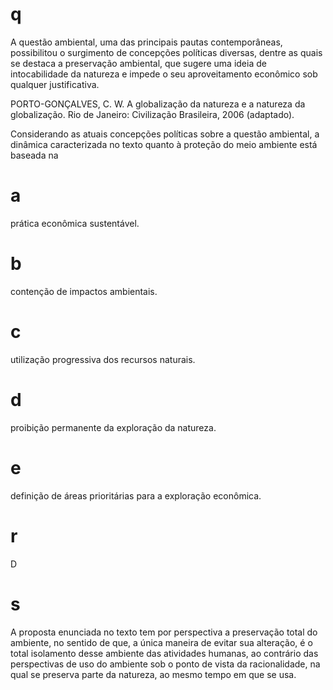 # q
A questão ambiental, uma das principais pautas contemporâneas, possibilitou o surgimento de concepções políticas diversas, dentre as quais se destaca a preservação ambiental, que sugere uma ideia de intocabilidade da natureza e impede o seu aproveitamento econômico sob qualquer justificativa.

PORTO-GONÇALVES, C. W. A globalização da natureza e a natureza da globalização. Rio de Janeiro: Civilização Brasileira, 2006 (adaptado).

Considerando as atuais concepções políticas sobre a questão ambiental, a dinâmica caracterizada no texto quanto à proteção do meio ambiente está baseada na

# a
prática econômica sustentável.

# b
contenção de impactos ambientais.

# c
utilização progressiva dos recursos naturais.

# d
proibição permanente da exploração da natureza.

# e
definição de áreas prioritárias para a exploração econômica.

# r
D

# s
A proposta enunciada no texto tem por perspectiva a preservação total do ambiente, no sentido de que, a única maneira de evitar sua alteração, é o total isolamento desse ambiente das atividades humanas, ao contrário das perspectivas de uso do ambiente sob o ponto de vista da racionalidade, na qual se preserva parte da natureza, ao mesmo tempo em que se usa.
